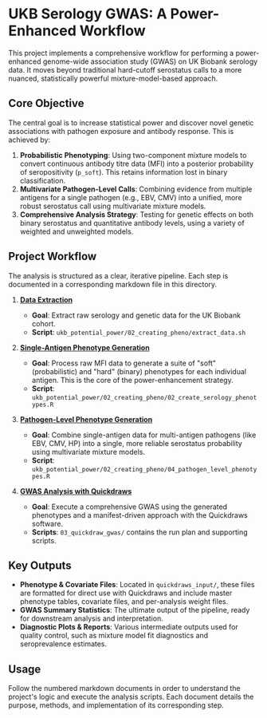 # UKB Serology GWAS: A Power-Enhanced Workflow

This project implements a comprehensive workflow for performing a power-enhanced genome-wide association study (GWAS) on UK Biobank serology data. It moves beyond traditional hard-cutoff serostatus calls to a more nuanced, statistically powerful mixture-model-based approach.

## Core Objective

The central goal is to increase statistical power and discover novel genetic associations with pathogen exposure and antibody response. This is achieved by:

1.  **Probabilistic Phenotyping**: Using two-component mixture models to convert continuous antibody titre data (MFI) into a posterior probability of seropositivity (`p_soft`). This retains information lost in binary classification.
2.  **Multivariate Pathogen-Level Calls**: Combining evidence from multiple antigens for a single pathogen (e.g., EBV, CMV) into a unified, more robust serostatus call using multivariate mixture models.
3.  **Comprehensive Analysis Strategy**: Testing for genetic effects on both binary serostatus and quantitative antibody levels, using a variety of weighted and unweighted models.

## Project Workflow

The analysis is structured as a clear, iterative pipeline. Each step is documented in a corresponding markdown file in this directory.

1.  **[Data Extraction](./01_DATA_EXTRACTION.md)**
    *   **Goal**: Extract raw serology and genetic data for the UK Biobank cohort.
    *   **Script**: `ukb_potential_power/02_creating_pheno/extract_data.sh`

2.  **[Single-Antigen Phenotype Generation](./02_PHENOTYPE_GENERATION.md)**
    *   **Goal**: Process raw MFI data to generate a suite of "soft" (probabilistic) and "hard" (binary) phenotypes for each individual antigen. This is the core of the power-enhancement strategy.
    *   **Script**: `ukb_potential_power/02_creating_pheno/02_create_serology_phenotypes.R`

3.  **[Pathogen-Level Phenotype Generation](./03_PATHOGEN_LEVEL_PHENOTYPES.md)**
    *   **Goal**: Combine single-antigen data for multi-antigen pathogens (like EBV, CMV, HP) into a single, more reliable serostatus probability using multivariate mixture models.
    *   **Script**: `ukb_potential_power/02_creating_pheno/04_pathogen_level_phenotypes.R`

4.  **[GWAS Analysis with Quickdraws](./04_GWAS_ANALYSIS.md)**
    *   **Goal**: Execute a comprehensive GWAS using the generated phenotypes and a manifest-driven approach with the Quickdraws software.
    *   **Scripts**: `03_quickdraw_gwas/` contains the run plan and supporting scripts.

## Key Outputs

-   **Phenotype & Covariate Files**: Located in `quickdraws_input/`, these files are formatted for direct use with Quickdraws and include master phenotype tables, covariate files, and per-analysis weight files.
-   **GWAS Summary Statistics**: The ultimate output of the pipeline, ready for downstream analysis and interpretation.
-   **Diagnostic Plots & Reports**: Various intermediate outputs used for quality control, such as mixture model fit diagnostics and seroprevalence estimates.

## Usage

Follow the numbered markdown documents in order to understand the project's logic and execute the analysis scripts. Each document details the purpose, methods, and implementation of its corresponding step. 